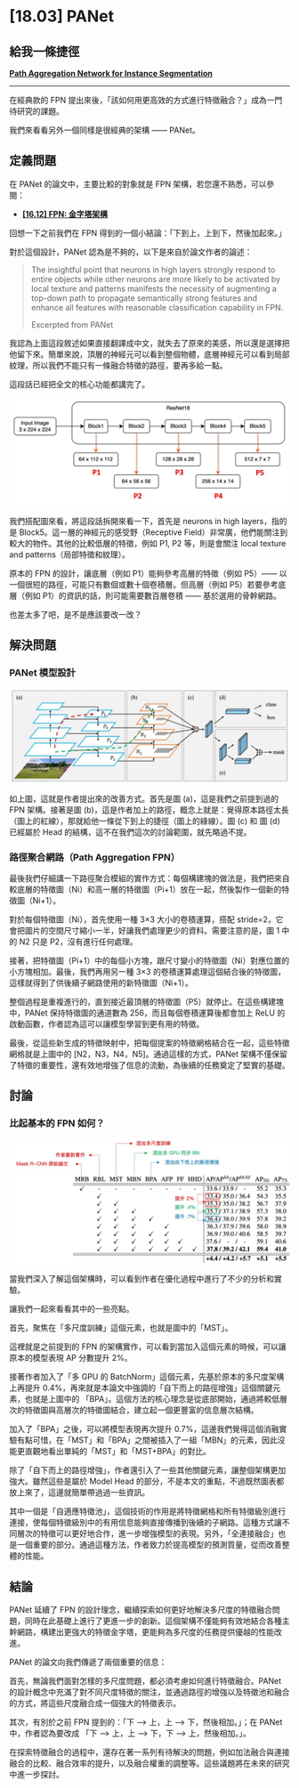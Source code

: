 # [18.03] PANet

## 給我一條捷徑

[**Path Aggregation Network for Instance Segmentation**](https://arxiv.org/abs/1803.01534)

---

在經典款的 FPN 提出來後，「該如何用更高效的方式進行特徵融合？」成為一門待研究的課題。

我們來看看另外一個同樣是很經典的架構 —— PANet。

## 定義問題

在 PANet 的論文中，主要比較的對象就是 FPN 架構，若您還不熟悉，可以參閱：

- [**[16.12] FPN: 金字塔架構**](../1612-fpn/index.md)

回想一下之前我們在 FPN 得到的一個小結論：「下到上，上到下，然後加起來。」

對於這個設計，PANet 認為是不夠的，以下是來自於論文作者的論述：

> The insightful point that neurons in high layers strongly respond to entire objects while other neurons are more likely to be activated by local texture and patterns manifests the necessity of augmenting a top-down path to propagate semantically strong features and enhance all features with reasonable classification capability in FPN.
>
> Excerpted from PANet

我認為上面這段敘述如果直接翻譯成中文，就失去了原來的美感，所以還是選擇把他留下來。簡單來說，頂層的神經元可以看到整個物體，底層神經元可以看到局部紋理，所以我們不能只有一條融合特徵的路徑，要再多給一點。

這段話已經把全文的核心功能都講完了。

![panet_1](./img/fpn_2.jpg)

我們搭配圖來看，將這段話拆開來看一下，首先是 neurons in high layers，指的是 Block5。這一層的神經元的感受野（Receptive Field）非常廣，他們能關注到較大的物件。其他的比較低層的特徵，例如 P1, P2 等，則是會關注 local texture and patterns（局部特徵和紋理）。

原本的 FPN 的設計，讓底層（例如 P1）能夠參考高層的特徵（例如 P5）—— 以一個很短的路徑，可能只有數個或數十個卷積層。但高層（例如 P5）若要參考底層（例如 P1）的資訊的話，則可能需要數百層卷積 —— 基於選用的骨幹網路。

也差太多了吧，是不是應該要改一改？

## 解決問題

### PANet 模型設計

![panet_2](./img/panet_2.jpg)

如上圖，這就是作者提出來的改善方式。首先是圖 (a)，這是我們之前提到過的 FPN 架構。接著是圖 (b)，這是作者加上的路徑，概念上就是：覺得原本路徑太長（圖上的紅線），那就給他一條從下到上的捷徑（圖上的綠線）。圖 (c) 和 圖 (d) 已經屬於 Head 的結構，這不在我們這次的討論範圍，就先略過不提。

### 路徑聚合網路（Path Aggregation FPN）

最後我們仔細講一下路徑聚合模組的實作方式：每個構建塊的做法是，我們把來自較底層的特徵圖（Ni）和高一層的特徵圖（Pi+1）放在一起，然後製作一個新的特徵圖（Ni+1）。

對於每個特徵圖（Ni），首先使用一種 3×3 大小的卷積運算，搭配 stride=2，它會把圖片的空間尺寸縮小一半，好讓我們處理更少的資料。需要注意的是，圖 1 中的 N2 只是 P2，沒有進行任何處理。

接著，把特徵圖（Pi+1）中的每個小方塊，跟尺寸變小的特徵圖（Ni）對應位置的小方塊相加。最後，我們再用另一種 3×3 的卷積運算處理這個結合後的特徵圖，這樣就得到了供後續子網路使用的新特徵圖（Ni+1）。

整個過程是重複進行的，直到接近最頂層的特徵圖（P5）就停止。在這些構建塊中，PANet 保持特徵圖的通道數為 256，而且每個卷積運算後都會加上 ReLU 的啟動函數，作者認為這可以讓模型學習到更有用的特徵。

最後，從這些新生成的特徵映射中，把每個提案的特徵網格結合在一起，這些特徵網格就是上圖中的 [N2，N3，N4，N5]。通過這樣的方式，PANet 架構不僅保留了特徵的重要性，還有效地增強了信息的流動，為後續的任務奠定了堅實的基礎。

## 討論

### 比起基本的 FPN 如何？

![panet_3](./img/panet_3.jpg)

當我們深入了解這個架構時，可以看到作者在優化過程中進行了不少的分析和實驗。

讓我們一起來看看其中的一些亮點。

首先，聚焦在「多尺度訓練」這個元素，也就是圖中的「MST」。

這裡就是之前提到的 FPN 的架構實作，可以看到當加入這個元素的時候，可以讓原本的模型表現 AP 分數提升 2%。

接著作者加入了「多 GPU 的 BatchNorm」這個元素，先基於原本的多尺度架構上再提升 0.4%，再來就是本論文中強調的「自下而上的路徑增強」這個關鍵元素，也就是上圖中的 「BPA」。這個方法的核心理念是從底部開始，通過將較低層次的特徵圖與高層次的特徵圖結合，建立起一個更豐富的信息層次結構。

加入了「BPA」之後，可以將模型表現再次提升 0.7%，這邊我們覺得這個消融實驗有點可惜，在「MST」和「BPA」之間被插入了一組「MBN」的元素，因此沒能更直觀地看出單純的「MST」和「MST+BPA」的對比。

除了「自下而上的路徑增強」，作者還引入了一些其他關鍵元素，讓整個架構更加強大。雖然這些是屬於 Model Head 的部分，不是本文的重點，不過既然圖表都放上來了，這邊就簡單帶過過一些資訊。

其中一個是「自適應特徵池」，這個技術的作用是將特徵網格和所有特徵級別進行連接，使每個特徵級別中的有用信息能夠直接傳播到後續的子網路。這種方式讓不同層次的特徵可以更好地合作，進一步增強模型的表現。另外，「全連接融合」也是一個重要的部分。通過這種方法，作者致力於提高模型的預測質量，從而改善整體的性能。

## 結論

PANet 延續了 FPN 的設計理念，繼續探索如何更好地解決多尺度的特徵融合問題，同時在此基礎上進行了更進一步的創新。這個架構不僅能夠有效地結合各種主幹網路，構建出更強大的特徵金字塔，更能夠為多尺度的任務提供優越的性能改進。

PANet 的論文向我們傳遞了兩個重要的信息：

首先，無論我們面對怎樣的多尺度問題，都必須考慮如何進行特徵融合。PANet 的設計概念中充滿了對不同尺度特徵的關注，並通過路徑的增強以及特徵池和融合的方式，將這些尺度融合成一個強大的特徵表示。

其次，有別於之前 FPN 提到的：「下 –> 上，上 –> 下，然後相加。」；在 PANet 中，作者認為要改成 「下 –> 上，上 –> 下，下 –> 上，然後相加。」。

在探索特徵融合的過程中，還存在著一系列有待解決的問題，例如加法融合與連接融合的比較、融合效率的提升，以及融合權重的調整等。這些議題將在未來的研究中進一步探討。
